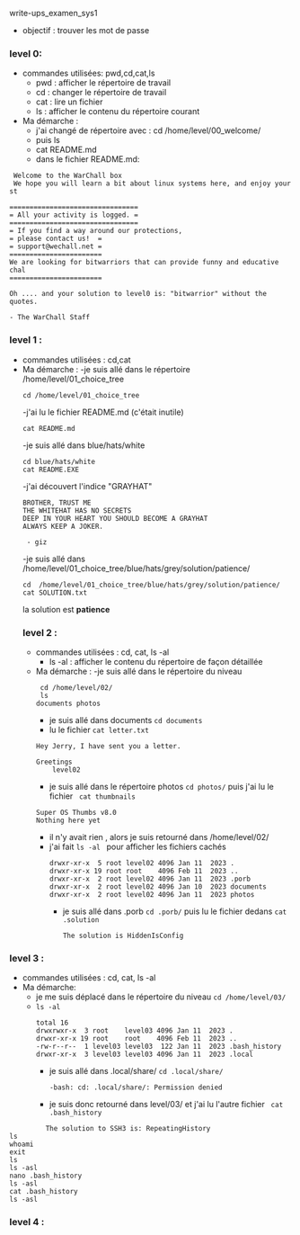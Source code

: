  write-ups_examen_sys1
* objectif : trouver les mot de passe
### level 0:
* commandes utilisées: pwd,cd,cat,ls
  - pwd : afficher le répertoire de travail
  - cd : changer le répertoire de travail
  - cat : lire un fichier
  - ls : afficher le contenu du répertoire courant
* Ma démarche :
  - j'ai changé de répertoire avec : cd /home/level/00_welcome/
  - puis ls
  - cat README.md
   - dans le fichier README.md: 
 ```
  Welcome to the WarChall box
  We hope you will learn a bit about linux systems here, and enjoy your st

================================
= All your activity is logged. =
================================
= If you find a way around our protections,
= please contact us!  =
= support@wechall.net =
=======================
We are looking for bitwarriors that can provide funny and educative chal
=======================

Oh .... and your solution to level0 is: "bitwarrior" without the quotes.

 - The WarChall Staff

  ```
### level 1 :
* commandes utilisées : cd,cat
* Ma démarche :
    -je suis allé dans le répertoire /home/level/01_choice_tree
  ```
  cd /home/level/01_choice_tree 
  ```
    -j'ai lu le fichier README.md (c'était inutile) 
  ```
  cat README.md
  ```
    -je suis allé dans blue/hats/white
  ```
  cd blue/hats/white
  cat README.EXE
  ```
   -j'ai découvert l'indice "GRAYHAT"
  ```
  BROTHER, TRUST ME
  THE WHITEHAT HAS NO SECRETS
  DEEP IN YOUR HEART YOU SHOULD BECOME A GRAYHAT
  ALWAYS KEEP A JOKER.

   - giz

  ```
   -je suis allé dans /home/level/01_choice_tree/blue/hats/grey/solution/patience/
  ```
  cd  /home/level/01_choice_tree/blue/hats/grey/solution/patience/
  cat SOLUTION.txt
  ```
  la solution est **patience**
  ### level 2 :
  * commandes utilisées : cd, cat, ls -al
      - ls -al : afficher le contenu du répertoire de façon détaillée 
  * Ma démarche :
      -je suis allé dans le répertoire du niveau
    ```
     cd /home/level/02/
     ls
    documents photos
    ```
    - je suis allé dans documents `cd documents`
    - lu  le fichier `cat letter.txt`
    ```
    Hey Jerry, I have sent you a letter.

    Greetings
        level02
      ```
     - je suis allé dans le répertoire photos `cd photos/` puis j'ai lu le fichier ` cat thumbnails`
      ```
      Super OS Thumbs v8.0
      Nothing here yet

      ```
      - il n'y avait rien , alors je suis retourné dans /home/level/02/
      - j'ai fait `ls -al ` pour afficher les fichiers cachés
        ```
        drwxr-xr-x  5 root level02 4096 Jan 11  2023 .
        drwxr-xr-x 19 root root    4096 Feb 11  2023 ..
        drwxr-xr-x  2 root level02 4096 Jan 11  2023 .porb
        drwxr-xr-x  2 root level02 4096 Jan 10  2023 documents
        drwxr-xr-x  2 root level02 4096 Jan 11  2023 photos
        ```
        - je suis allé dans .porb `cd .porb/` puis lu le fichier dedans `cat .solution`
          ```
          The solution is HiddenIsConfig
          ```
### level 3 : 
  * commandes utilisées : cd, cat, ls -al
  * Ma démarche:
      -  je me suis déplacé dans le répertoire du niveau `cd /home/level/03/`
      - `ls -al `
        ```
        total 16
        drwxrwxr-x  3 root    level03 4096 Jan 11  2023 .
        drwxr-xr-x 19 root    root    4096 Feb 11  2023 ..
        -rw-r--r--  1 level03 level03  122 Jan 11  2023 .bash_history
        drwxr-xr-x  3 level03 level03 4096 Jan 11  2023 .local
        ```
        - je suis allé dans .local/share/ `cd .local/share/`
          ```
          -bash: cd: .local/share/: Permission denied
          ```
        - je suis donc retourné dans level/03/ et j'ai lu l'autre fichier
          ` cat .bash_history`
 ```
          The solution to SSH3 is: RepeatingHistory
ls
whoami
exit
ls
ls -asl
nano .bash_history
ls -asl
cat .bash_history
ls -asl

```

### level 4 :
